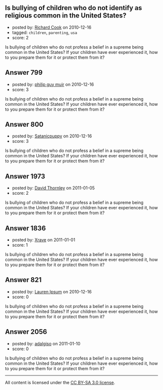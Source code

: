 ## Is bullying of children who do not identify as religious common in the United States?

- posted by: [Richard Cook](https://stackexchange.com/users/-1/65-richard-cook) on 2010-12-16
- tagged: `children`, `parenting`, `usa`
- score: 2

Is bullying of children who do not profess a belief in a supreme being common in the United States? If your children have ever experienced it, how to you prepare them for it or protect them from it?



## Answer 799

- posted by: [philip guy muir](https://stackexchange.com/users/-1/182-philip-guy-muir) on 2010-12-16
- score: 3

Is bullying of children who do not profess a belief in a supreme being common in the United States? If your children have ever experienced it, how to you prepare them for it or protect them from it?



## Answer 800

- posted by: [Satanicpuppy](https://stackexchange.com/users/-1/169-satanicpuppy) on 2010-12-16
- score: 3

Is bullying of children who do not profess a belief in a supreme being common in the United States? If your children have ever experienced it, how to you prepare them for it or protect them from it?



## Answer 1973

- posted by: [David Thornley](https://stackexchange.com/users/-1/516-david-thornley) on 2011-01-05
- score: 2

Is bullying of children who do not profess a belief in a supreme being common in the United States? If your children have ever experienced it, how to you prepare them for it or protect them from it?



## Answer 1836

- posted by: [Xrave](https://stackexchange.com/users/-1/668-xrave) on 2011-01-01
- score: 1

Is bullying of children who do not profess a belief in a supreme being common in the United States? If your children have ever experienced it, how to you prepare them for it or protect them from it?



## Answer 821

- posted by: [Lauren Ipsum](https://stackexchange.com/users/-1/71-lauren-ipsum) on 2010-12-16
- score: 0

Is bullying of children who do not profess a belief in a supreme being common in the United States? If your children have ever experienced it, how to you prepare them for it or protect them from it?



## Answer 2056

- posted by: [adalgiso](https://stackexchange.com/users/-1/754-adalgiso) on 2011-01-10
- score: 0

Is bullying of children who do not profess a belief in a supreme being common in the United States? If your children have ever experienced it, how to you prepare them for it or protect them from it?




---

All content is licensed under the [CC BY-SA 3.0 license](https://creativecommons.org/licenses/by-sa/3.0/).
